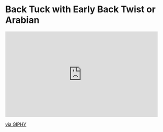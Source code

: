 # Back Tuck with Early Back Twist or Arabian


<iframe src="https://giphy.com/embed/DR8d6JFwcttMrEQfTv" width="480" height="270" frameBorder="0" class="giphy-embed" allowFullScreen></iframe><p><a href="https://giphy.com/gifs/DR8d6JFwcttMrEQfTv">via GIPHY</a></p>
